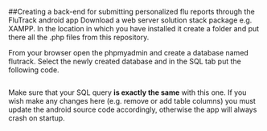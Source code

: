 ##Creating a back-end for submitting personalized flu reports through the FluTrack android app
Download a  web server solution stack package e.g. XAMPP. In the location in which you have installed it create a folder and put there all the .php files from this repository.

From your browser open the phpmyadmin and create a database named flutrack. Select the newly created database and in the SQL tab put the following code.

```

```

Make sure that your SQL query **is exactly the same** with this one. If you wish  make any changes here (e.g. remove or add table columns) you must update the android source code accordingly, otherwise the app will always crash on startup.
